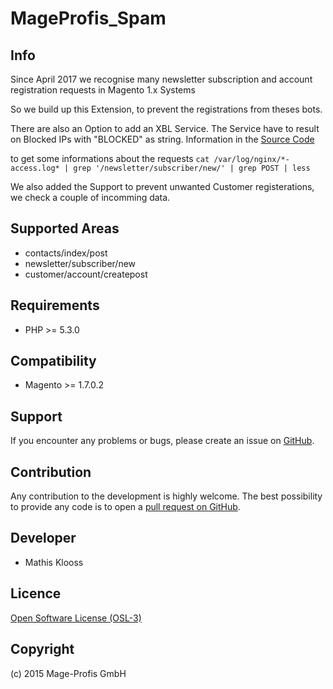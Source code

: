 MageProfis_Spam
===================

Info
-----------

Since April 2017 we recognise many newsletter subscription and account registration requests in Magento 1.x Systems

So we build up this Extension, to prevent the registrations from theses bots.

There are also an Option to add an XBL Service.
The Service have to result on Blocked IPs with "BLOCKED" as string.
Information in the [Source Code](https://github.com/mageprofis/MageProfis_Spam/blob/4082eac6ee5966b3043df0625c96a777dad1e103/src/code/Helper/Data.php#L54-L55)

to get some informations about the requests
```cat /var/log/nginx/*-access.log* | grep '/newsletter/subscriber/new/' | grep POST | less```

We also added the Support to prevent unwanted Customer registerations, we check a couple of incomming data.

Supported Areas
---------------
- contacts/index/post
- newsletter/subscriber/new
- customer/account/createpost

Requirements
------------
- PHP >= 5.3.0

Compatibility
-------------
- Magento >= 1.7.0.2

Support
-------
If you encounter any problems or bugs, please create an issue on [GitHub](https://github.com/mageprofis/MageProfis_Spam/issues).

Contribution
------------
Any contribution to the development is highly welcome. The best possibility to provide any code is to open a [pull request on GitHub](https://help.github.com/articles/using-pull-requests).

Developer
---------
* Mathis Klooss

Licence
-------
[Open Software License (OSL-3)](http://opensource.org/licenses/osl-3.0.php)

Copyright
---------
(c) 2015 Mage-Profis GmbH
